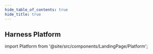 ```yaml
---
hide_table_of_contents: true
hide_title: true
---
```


## Harness Platform

<!-- Custom component -->

<!--
import AllTutorials from '@site/src/components/LandingPage/Platform';
<AllTutorials />
-->

<!--
import AllTutorials from '@site/src/components/LandingPage/GetStarted';
<GetStarted />
-->

import Platform from '@site/src/components/LandingPage/Platform';

<Platform />

